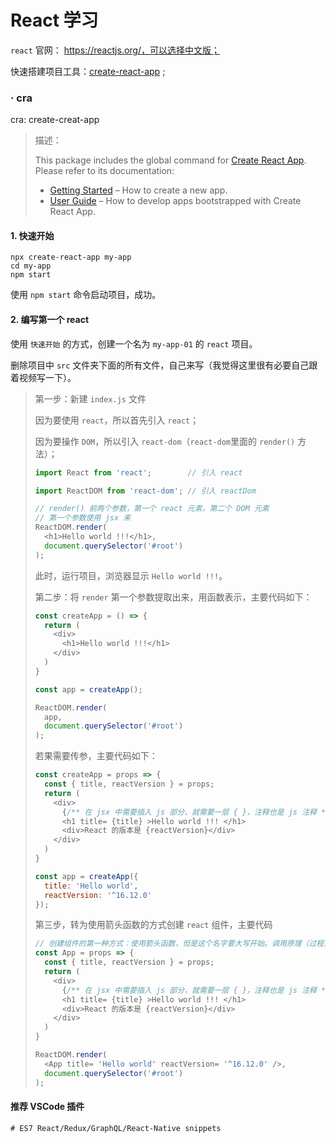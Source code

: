# React 学习

`react` 官网： https://reactjs.org/，可以选择中文版；

快速搭建项目工具：[create-react-app](https://www.npmjs.com/package/create-react-app) ;

### **·** cra

cra: create-creat-app

> 描述：
>
> This package includes the global command for [Create React App](https://github.com/facebook/create-react-app).
> Please refer to its documentation:
>
> - [Getting Started](https://facebook.github.io/create-react-app/docs/getting-started) – How to create a new app.
> - [User Guide](https://facebook.github.io/create-react-app/) – How to develop apps bootstrapped with Create React App.

#### 1. 快速开始

```shell
npx create-react-app my-app
cd my-app
npm start
```

使用 `npm start` 命令启动项目，成功。

#### 2. 编写第一个 react 

使用 `快速开始` 的方式，创建一个名为 `my-app-01` 的 `react` 项目。

删除项目中 `src` 文件夹下面的所有文件，自己来写（我觉得这里很有必要自己跟着视频写一下）。

> 第一步：新建 `index.js` 文件
>
> 因为要使用 `react`，所以首先引入 `react`；
>
> 因为要操作 `DOM`，所以引入 `react-dom`（`react-dom`里面的 `render()` 方法）；
>
> ```js
> import React from 'react';        // 引入 react 
> 
> import ReactDOM from 'react-dom'; // 引入 reactDom
> 
> // render() 前两个参数，第一个 react 元素，第二个 DOM 元素
> // 第一个参数使用 jsx 来
> ReactDOM.render(
>   <h1>Hello world !!!</h1>,
>   document.querySelector('#root')
> );
> ```
>
> 此时，运行项目，浏览器显示 `Hello world !!!`。
>
> 第二步：将 `render` 第一个参数提取出来，用函数表示，主要代码如下：
>
> ```js
> const createApp = () => {
>   return (
>     <div>
>       <h1>Hello world !!!</h1>
>     </div>
>   )
> }
> 
> const app = createApp();
> 
> ReactDOM.render(
>   app,
>   document.querySelector('#root')
> );
> ```
>
> 若果需要传参，主要代码如下：
>
> ```js
> const createApp = props => {
>   const { title, reactVersion } = props;
>   return (
>     <div>
>       {/** 在 jsx 中需要插入 js 部分，就需要一层 { }，注释也是 js 注释 */}
>       <h1 title= {title} >Hello world !!! </h1>
>       <div>React 的版本是 {reactVersion}</div>
>     </div>
>   )
> }
> 
> const app = createApp({
>   title: 'Hello world',
>   reactVersion: '^16.12.0'
> });
> ```
>
> 第三步，转为使用箭头函数的方式创建 `react` 组件，主要代码
>
> ```js
> // 创建组件的第一种方式：使用箭头函数，但是这个名字要大写开始。调用原理（过程），就是上述过程。
> const App = props => {
>   const { title, reactVersion } = props;
>   return (
>     <div>
>       {/** 在 jsx 中需要插入 js 部分，就需要一层 { }，注释也是 js 注释 */}
>       <h1 title= {title} >Hello world !!! </h1>
>       <div>React 的版本是 {reactVersion}</div>
>     </div>
>   )
> }
> 
> ReactDOM.render(
>   <App title= 'Hello world' reactVersion= '^16.12.0' />,
>   document.querySelector('#root')
> );
> ```
>
> 









#### 推荐 VSCode 插件

```shell
# ES7 React/Redux/GraphQL/React-Native snippets
```

